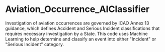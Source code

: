 # Aviation_Occurrence_AIClassifier
Investigation of aviation occurrences are governed by ICAO Annex 13 guidance, which defines Accident and Serious Incident classifications that requires necessary investigation by a State. This code uses Machine Learning to help determine and classify an event into either "Incident" or "Serious Incident" category.
